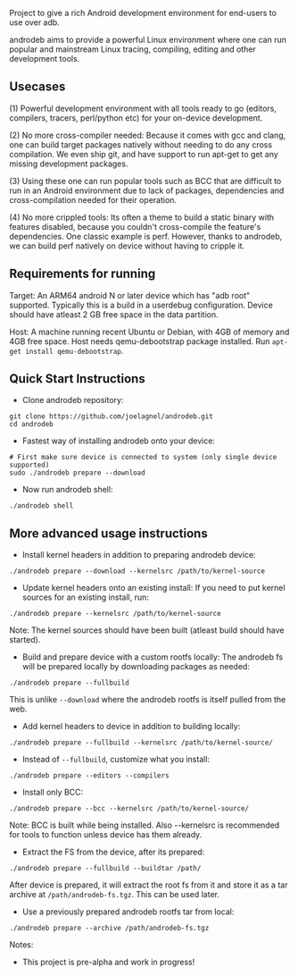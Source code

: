 Project to give a rich Android development environment for end-users to use over adb.

androdeb aims to provide a powerful Linux environment where one can run popular
and mainstream Linux tracing, compiling, editing and other development tools.

Usecases
--------
(1) Powerful development environment with all tools ready to go (editors,
compilers, tracers, perl/python etc) for your on-device development.

(2) No more cross-compiler needed: Because it comes with gcc and clang, one can
build target packages natively without needing to do any cross compilation. We even
ship git, and have support to run apt-get to get any missing development packages.

(3) Using these one can run popular tools such as BCC that are difficult to run
in an Android environment due to lack of packages, dependencies and cross-compilation
needed for their operation.

(4) No more crippled tools: Its often a theme to build a static binary with
features disabled, because you couldn't cross-compile the feature's dependencies. One
classic example is perf. However, thanks to androdeb, we can build perf natively
on device without having to cripple it.

Requirements for running
------------------------
Target:
An ARM64 android N or later device which has "adb root" supported. Typically
this is a build in a userdebug configuration. Device should have atleast 2 GB
free space in the data partition.

Host:
A machine running recent Ubuntu or Debian, with 4GB of memory and 4GB free space.
Host needs qemu-debootstrap package installed. Run `apt-get install qemu-debootstrap`.

Quick Start Instructions
------------------------
* Clone androdeb repository:
```
git clone https://github.com/joelagnel/androdeb.git
cd androdeb
```

* Fastest way of installing androdeb onto your device:
```
# First make sure device is connected to system (only single device supported)
sudo ./androdeb prepare --download
```

* Now run androdeb shell:
```
./androdeb shell
```
More advanced usage instructions
--------------------------------
* Install kernel headers in addition to preparing androdeb device:
```
./androdeb prepare --download --kernelsrc /path/to/kernel-source
```

* Update kernel headers onto an existing install:
If you need to put kernel sources for an existing install, run:
```
./androdeb prepare --kernelsrc /path/to/kernel-source
```
Note: The kernel sources should have been built (atleast build should have started).

* Build and prepare device with a custom rootfs locally:
The androdeb fs will be prepared locally by downloading packages as needed:
```
./androdeb prepare --fullbuild
```
This is unlike `--download` where the androdeb rootfs is itself pulled from the web.

* Add kernel headers to device in addition to building locally:
```
./androdeb prepare --fullbuild --kernelsrc /path/to/kernel-source/
```

* Instead of `--fullbuild`, customize what you install:
```
./androdeb prepare --editors --compilers
```

* Install only BCC:
```
./androdeb prepare --bcc --kernelsrc /path/to/kernel-source/
```
Note: BCC is built while being installed. Also --kernelsrc is
recommended for tools to function unless device has them
already.

* Extract the FS from the device, after its prepared:
```
./androdeb prepare --fullbuild --buildtar /path/
```
After device is prepared, it will extract the root fs from it
and store it as a tar archive at `/path/androdeb-fs.tgz`. This
can be used later.

* Use a previously prepared androdeb rootfs tar from local:
```
./androdeb prepare --archive /path/androdeb-fs.tgz
```

Notes:
* This project is pre-alpha and work in progress!
